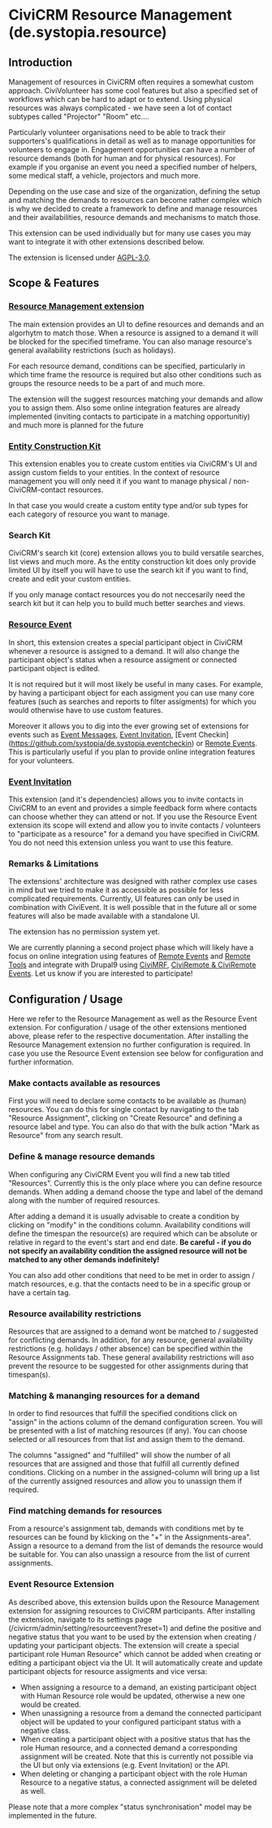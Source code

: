 # CiviCRM Resource Management (de.systopia.resource)
## Introduction
Management of resources in CiviCRM often requires a somewhat custom approach. CiviVolunteer has some cool features but also a specified set of workflows which can be hard to adapt or to extend. Using physical resources was always complicated - we have seen a lot of contact subtypes called "Projector" "Room" etc....

Particularly volunteer organisations need to be able to track their supporters's qualifications in detail as well as to manage opportunities for volunteers to engage in. Engagement opportunities can have a number of resource demands (both for human and for physical resources). For example if you organise an event you need a specified number of helpers, some medical staff, a vehicle, projectors and much more.

Depending on the use case and size of the organization, defining the setup and matching the demands to resources can become rather complex which is why we decided to create a framework to define and manage resources and their availabilities, resource demands and mechanisms to match those.

This extension can be used individually but for many use cases you may want to integrate it with other extensions described below.

The extension is licensed under [AGPL-3.0](https://github.com/systopia/de.systopia.resource/blob/master/LICENSE.txt).

## Scope & Features
### [Resource Management extension](https://github.com/systopia/de.systopia.resource)
The main extension provides an UI to define resources and demands and an algorhytm to match those. When a resource is assigned to a demand it will be blocked for the specified timeframe. You can also manage resource's general availability restrictions (such as holidays).

For each resource demand, conditions can be specified, particularly in which time frame the resource is required but also other conditions such as groups the resource needs to be a part of and much more.

The extension will the suggest resources matching your demands and allow you to assign them. Also some online integration features are already implemented (inviting contacts to participate in a matching opportunitiy) and much more is planned for the future

### [Entity Construction Kit](https://github.com/systopia/de.systopia.eck)
This extension enables you to create custom entities via CiviCRM's UI and assign custom fields to your entities. In the context of resource management you will only need it if you want to manage physical / non-CiviCRM-contact resources.

In that case you would create a custom entity type and/or sub types for each category of resource you want to manage.

### Search Kit
CiviCRM's search kit (core) extension allows you to build versatile searches, list views and much more. As the entity construction kit does only provide limited UI by itself you will have to use the search kit if you want to find, create and edit your custom entities.

If you only manage contact resources you do not neccesarily need the search kit but it can help you to build much better searches and views.

### [Resource Event](https://github.com/systopia/de.systopia.resourceevent)
In short, this extension creates a special participant object in CiviCRM whenever a resource is assigned to a demand. It will also change the participant object's status when a resource assigment or connected participant object is edited.

It is not required but it will most likely be useful in many cases. For example, by having a participant object for each assigment you can use many core features (such as searches and reports to filter assigments) for which you would otherwise have to use custom features. 

Moreover it allows you to dig into the ever growing set of extensions for events such as [Event Messages](https://github.com/systopia/de.systopia.eventmessages), [Event Invitation](https://github.com/systopia/de.systopia.eventinvitation), [Event Checkin] (https://github.com/systopia/de.systopia.eventcheckin) or [Remote Events](https://github.com/systopia/de.systopia.remoteevent). This is particularly useful if you plan to provide online integration features for your volunteers.

### [Event Invitation](https://github.com/systopia/de.systopia.eventinvitation)
This extension (and it's dependencies) allows you to invite contacts in CiviCRM to an event and provides a simple feedback form where contacts can choose whether they can attend or not. If you use the Resource Event extension its scope will extend and allow you to invite contacts / volunteers to "participate as a resource" for a demand you have specified in CiviCRM. You do not need this extension unless you want to use this feature.

### Remarks & Limitations
The extensions' architecture was designed with rather complex use cases in mind but we tried to make it as accessible as possible for less complicated requirements. Currently, UI features can only be used in combination with CiviEvent. It is well possible that in the future all or some features will also be made available with a standalone UI.

The extension has no permission system yet.

We are currently planning a second project phase which will likely have a focus on online integration using features of [Remote Events](https://github.com/systopia/de.systopia.remoteevent) and [Remote Tools](https://github.com/systopia/de.systopia.remotetools) and integrate with Drupal9 using [CiviMRF](https://github.com/CiviMRF/cmrf-civicrm), [CiviRemote & CiviRemote Events](https://github.com/CiviMRF/cmrf_core). Let us know if you are interested to participate!

## Configuration / Usage
Here we refer to the Resource Management as well as the Resource Event extension. For configuration / usage of the other extensions mentioned above, please refer to the respective documentation. After installing the Resource Management extension no further configuration is required. In case you use the Resource Event extension see below for configuration and further information. 

### Make contacts available as resources
First you will need to declare some contacts to be available as (human) resources. You can do this for single contact by navigating to the tab "Resource Assignment", clicking on "Create Resource" and defining a resource label and type. You can also do that with the bulk action "Mark as Resource" from any search result.

### Define & manage resource demands
When configuring any CiviCRM Event you will find a new tab titled "Resources". Currently this is the only place where you can define resource demands. When adding a demand choose the type and label of the demand along with the number of required resources.

After adding a demand it is usually advisable to create a condition by clicking on "modify" in the conditions column. Availability conditions will define the timespan the resource(s) are required which can be absolute or relative in regard to the event's start and end date. __Be careful - if you do not specify an availability condition the assigned resource will not be matched to any other demands indefinitely!__

You can also add other conditions that need to be met in order to assign / match resources, e.g. that the contacts need to be in a specific group or have a certain tag.

### Resource availability restrictions
Resources that are assigned to a demand wont be matched to / suggested for conflicting demands. In addition, for any resource, general availability restrictions (e.g. holidays / other absence) can be specified within the Resource Assignments tab. These general availability restrictions will aso prevent the resource to be suggested for other assignments during that timespan(s).

### Matching & mananging resources for a demand
In order to find resources that fulfill the specified conditions click on "assign" in the actions column of the demand configuration screen. You will be presented with a list of matching resources (if any). You can choose selected or all resources from that list and assign them to the demand.

The columns "assigned" and "fulfilled" will show the number of all resources that are assigned and those that fulfill all currently defined conditions. Clicking on a number in the assigned-column will bring up a list of the currently assigned resources and allow you to unassign them if required. 

### Find matching demands for resources
From a resource's assignment tab, demands with conditions met by te resources can be found by klicking on the "+" in the Assignments-area". Assign a resource to a demand from the list of demands the resource would be suitable for. You can also unassign a resource from the list of current assignments. 

### Event Resource Extension
As described above, this extension builds upon the Resource Management extension for assigning resources to CiviCRM participants. After installing the extension, navigate to its settings page (/civicrm/admin/setting/resourceevent?reset=1) and define the positive and negative status that you want to be used by the extension when creating / updating your participant objects. The extension will create a special participant role Human Resource" which cannot be added when creating or editing a participant object via the UI. It will automatically create and update participant objects for resource assigments and vice versa: 
- When assigning a resource to a demand, an existing participant object with Human Resource role would be updated, otherwise a new one would be created.
- When unassigning a resource from a demand the connected participant object will be updated to your configured participant status with a negative class.
- When creating a participant object with a positive status that has the role Human resource, and a connected demand a corresponding assignment will be created. Note that this is currently not possible via the UI but only via extensions (e.g. Event Invitation) or the API.
- When deleting or changing a participant object with the role Human Resource to a negative status, a connected assignment will be deleted as well. 

Please note that a more complex "status synchronisation" model may be implemented in the future.
